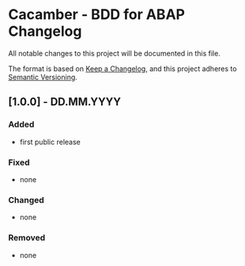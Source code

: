 # Cacamber - BDD for ABAP Changelog

All notable changes to this project will be documented in this file.

The format is based on [Keep a Changelog](https://keepachangelog.com/en/1.0.0/),
and this project adheres to [Semantic Versioning](https://semver.org/spec/v2.0.0.html).

## [1.0.0] - DD.MM.YYYY

### Added

- first public release

### Fixed

- none

### Changed

- none

### Removed

- none
